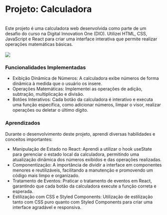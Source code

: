 <h1>Projeto: Calculadora</h1>
<br>
Este projeto é uma calculadora web desenvolvida como parte de um desafio do curso na Digital Innovation One (DIO). Utilizei HTML, CSS, JavaScript e React para criar uma interface interativa que permite realizar operações matemáticas básicas.
<br>
<br>
<img src="https://github.com/AgathaHert/calculadora/assets/156599612/4fb9392a-87f3-4ebe-b66f-3d6dd06f062f">
<br>

### Funcionalidades Implementadas

- Exibição Dinâmica de Números: A calculadora exibe números de forma dinâmica à medida que o usuário os insere.
- Operações Matemáticas: Implementei as operações de adição, subtração, multiplicação e divisão.
- Botões Interativos: Cada botão da calculadora é interativo e executa uma função específica, como adicionar números, limpar o visor, realizar operações ou deletar o último dígito.

### Aprendizados
Durante o desenvolvimento deste projeto, aprendi diversas habilidades e conceitos importantes:

- Manipulação de Estado no React: Aprendi a utilizar o hook useState para gerenciar o estado local da calculadora, permitindo uma atualização dinâmica dos números exibidos e das operações realizadas.
- Componentização: A importância de dividir a interface em componentes menores e reutilizáveis, facilitando a manutenção e promovendo um código mais limpo e organizado.
- Tratamento de Eventos: Praticar o tratamento de eventos em React, garantindo que cada botão da calculadora execute a função correta e esperada.
- Estilização com CSS e Styled Components: Utilização de estilização tanto com CSS puro quanto com Styled Components para criar uma interface agradável e responsiva.
